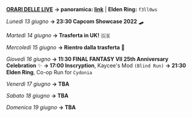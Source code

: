 <b><u>ORARI DELLE LIVE</u></b>
<b>→ panoramica: <a href="https://trello.com/b/iKwdSGf3/sabaku">link</a></b> | <b>Elden Ring:</b> <code>f3ll0ws</code>

<i>Lunedì 13 giugno</i>
<b>→ 23:30 Capcom Showcase 2022</b> 🛹

<i>Martedì 14 giugno</i>
<b>→ Trasferta in UK!</b> 🇬🇧

<i>Mercoledì 15 giugno</i>
<b>→ Rientro dalla trasferta</b> 🛬

<i>Giovedì 16 giugno</i>
<b>→ 11:30 FINAL FANTASY VII 25th Anniversary Celebration</b> ✨
<b>→ 17:00 Inscryption</b>, Kaycee's Mod <code>(Blind Run)</code>
<b>→ 21:30 Elden Ring</b>, Co-op Run for <code>Cydonia</code>

<i>Venerdì 17 giugno</i>
<b>→ TBA</b>

<i>Sabato 18 giugno</i>
<b>→ TBA</b>

<i>Domenica 19 giugno</i>
<b>→ TBA</b>
